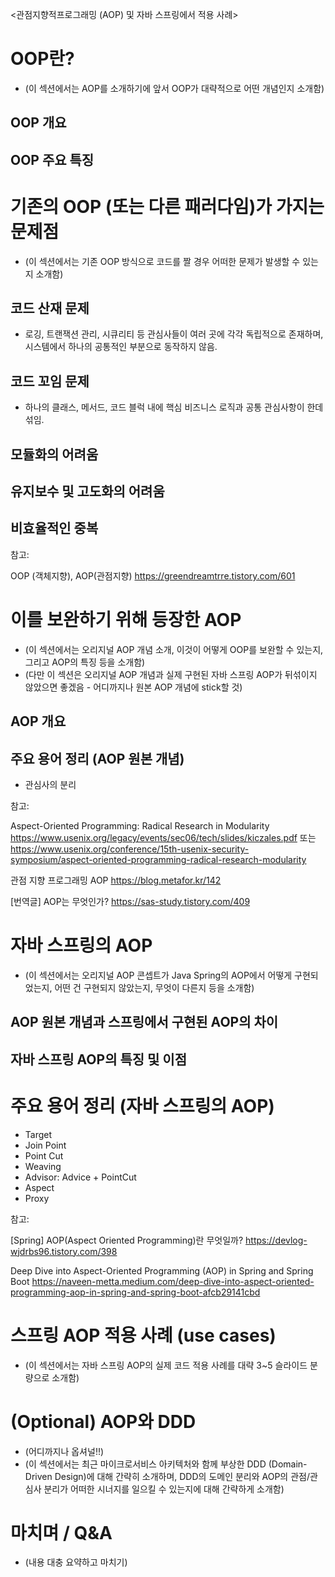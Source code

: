 <관점지향적프로그래밍 (AOP) 및 자바 스프링에서 적용 사례>

# OOP란?
- (이 섹션에서는 AOP를 소개하기에 앞서 OOP가 대략적으로 어떤 개념인지 소개함)
## OOP 개요
## OOP 주요 특징

# 기존의 OOP (또는 다른 패러다임)가 가지는 문제점
- (이 섹션에서는 기존 OOP 방식으로 코드를 짤 경우 어떠한 문제가 발생할 수 있는지 소개함)
## 코드 산재 문제
- 로깅, 트랜잭션 관리, 시큐리티 등 관심사들이 여러 곳에 각각 독립적으로 존재하며, 시스템에서 하나의 공통적인 부분으로 동작하지 않음.
## 코드 꼬임 문제
- 하나의 클래스, 메서드, 코드 블럭 내에 핵심 비즈니스 로직과 공통 관심사항이 한데 섞임.
## 모듈화의 어려움
## 유지보수 및 고도화의 어려움
## 비효율적인 중복


참고: 

OOP (객체지향), AOP(관점지향) https://greendreamtrre.tistory.com/601

# 이를 보완하기 위해 등장한 AOP
- (이 섹션에서는 오리지널 AOP 개념 소개, 이것이 어떻게 OOP를 보완할 수 있는지, 그리고 AOP의 특징 등을 소개함)
- (다만 이 섹션은 오리지널 AOP 개념과 실제 구현된 자바 스프링 AOP가 뒤섞이지 않았으면 좋겠음 - 어디까지나 원본 AOP 개념에 stick할 것)
## AOP 개요
## 주요 용어 정리 (AOP 원본 개념)
- 관심사의 분리


참고: 

Aspect-Oriented Programming: Radical Research in Modularity https://www.usenix.org/legacy/events/sec06/tech/slides/kiczales.pdf 또는 https://www.usenix.org/conference/15th-usenix-security-symposium/aspect-oriented-programming-radical-research-modularity

관점 지향 프로그래밍 AOP https://blog.metafor.kr/142

[번역글] AOP는 무엇인가? https://sas-study.tistory.com/409

# 자바 스프링의 AOP
- (이 섹션에서는 오리지널 AOP 콘셉트가 Java Spring의 AOP에서 어떻게 구현되었는지, 어떤 건 구현되지 않았는지, 무엇이 다른지 등을 소개함)
## AOP 원본 개념과 스프링에서 구현된 AOP의 차이
## 자바 스프링 AOP의 특징 및 이점

# 주요 용어 정리 (자바 스프링의 AOP)
- Target
- Join Point
- Point Cut
- Weaving
- Advisor: Advice + PointCut
- Aspect
- Proxy


참고:

[Spring] AOP(Aspect Oriented Programming)란 무엇일까? https://devlog-wjdrbs96.tistory.com/398

Deep Dive into Aspect-Oriented Programming (AOP) in Spring and Spring Boot https://naveen-metta.medium.com/deep-dive-into-aspect-oriented-programming-aop-in-spring-and-spring-boot-afcb29141cbd

# 스프링 AOP 적용 사례 (use cases)
- (이 섹션에서는 자바 스프링 AOP의 실제 코드 적용 사례를 대략 3~5 슬라이드 분량으로 소개함)

# (Optional) AOP와 DDD
- (어디까지나 옵셔널!!)
- (이 섹션에서는 최근 마이크로서비스 아키텍처와 함께 부상한 DDD (Domain-Driven Design)에 대해 간략히 소개하며, DDD의 도메인 분리와 AOP의 관점/관심사 분리가 어떠한 시너지를 일으킬 수 있는지에 대해 간략하게 소개함)

# 마치며 / Q&A
- (내용 대충 요약하고 마치기)


